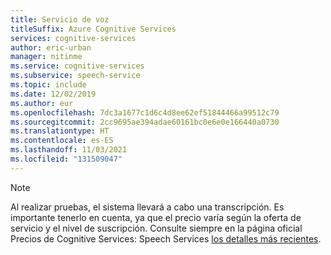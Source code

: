 ```yaml
---
title: Servicio de voz
titleSuffix: Azure Cognitive Services
services: cognitive-services
author: eric-urban
manager: nitinme
ms.service: cognitive-services
ms.subservice: speech-service
ms.topic: include
ms.date: 12/02/2019
ms.author: eur
ms.openlocfilehash: 7dc3a1677c1d6c4d8ee62ef51844466a99512c79
ms.sourcegitcommit: 2cc9695ae394adae60161bc0e6e0e166440a0730
ms.translationtype: HT
ms.contentlocale: es-ES
ms.lasthandoff: 11/03/2021
ms.locfileid: "131509047"
---
```

> [!NOTE]
> Al realizar pruebas, el sistema llevará a cabo una transcripción. Es importante tenerlo en cuenta, ya que el precio varía según la oferta de servicio y el nivel de suscripción. Consulte siempre en la página oficial Precios de Cognitive Services: Speech Services [los detalles más recientes](https://azure.microsoft.com/pricing/details/cognitive-services/speech-services).
